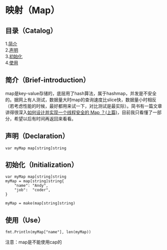 # 映射（Map）
## 目录（Catalog）
1.[简介](#简介brief-introduction)</br>
2.[声明](#声明declaration)</br>
3.[初始化](#初始化initialization)</br>
4.[使用](#使用use)</br>
## 简介（Brief-introduction）
map是key-value存储的，底层用了hash算法，属于hashmap，并发是不安全的。据网上有人测试，数据量大时map的查询速度比slice快，数据量小时相反（若考虑性能的时候，最好都用来试一下，对比测试是最实际）。简书有一篇文章讲得很深入[如何设计并实现一个线程安全的 Map ？(上篇)](https://www.jianshu.com/p/cd41ca8741f4)，目前我只看懂了一部分，希望以后有时间再返回来看看。
## 声明（Declaration）
```
var myMap map[string]string
```
## 初始化（Initialization）
```
var myMap map[string]string
myMap = map[string]string{
	"name": "Andy",
	"job":  "coder",
}

myMap = make(map[string]string)
```
## 使用（Use）
```
fmt.Println(myMap["name"], len(myMap))
```
注意：map是不能使用cap的
